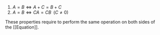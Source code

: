 1. $A = B \iff A + C = B + C$ 
2. $A = B \iff CA = CB \;\; (C \ne 0)$ 

These properties require to perform the same operation on both sides of the [[Equation]].